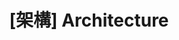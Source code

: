 ---
title: "[架構] Architecture"
menu:
  sidebar:
    name: "[系統] 軟體設計"
    identifier: software
    weight: 300
---